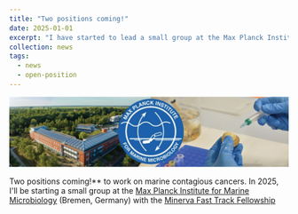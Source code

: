 ```yaml
---
title: "Two positions coming!"
date: 2025-01-01
excerpt: "I have started to lead a small group at the Max Planck Institute for Marine Microbiology and I have funding to hire a PostDoc and a PhD student. Get in touch if you are interested!"
collection: news
tags:
  - news
  - open-position
---
```


<img src='/images/news/MPIMM-BruzosLab.png'>  

Two positions coming!** to work on marine contagious cancers. In 2025, I'll be starting a small group at the [Max Planck Institute for Marine Microbiology](https://www.mpi-bremen.de/en/Home.html) (Bremen, Germany) with the [Minerva Fast Track Fellowship](https://www.mpg.de/21667923/minerva-fast-track-programme)
